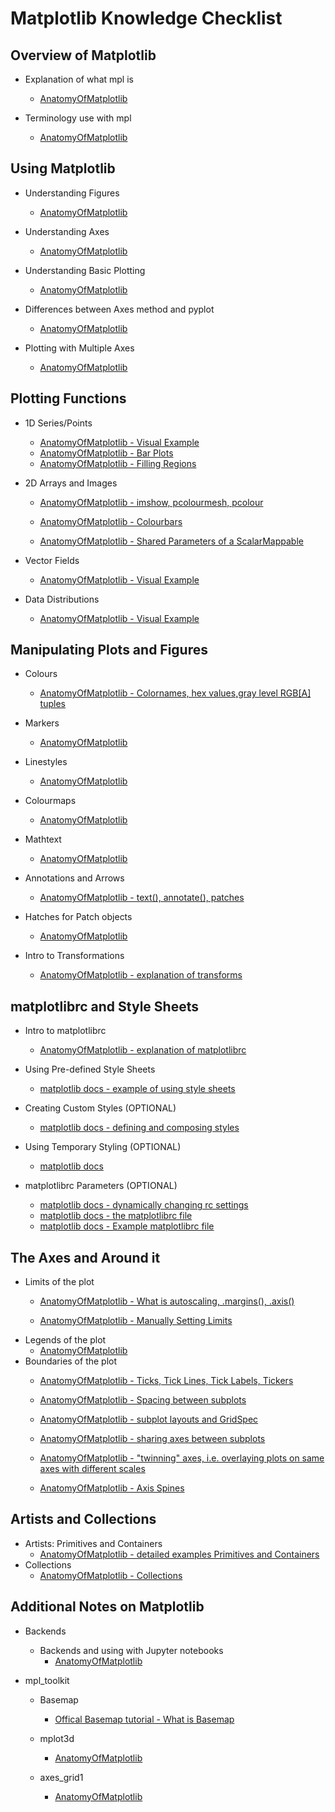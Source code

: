 # Matplotlib Knowledge Checklist

## Overview of Matplotlib
- Explanation of what mpl is
    - [AnatomyOfMatplotlib](http://nbviewer.jupyter.org/github/WeatherGod/AnatomyOfMatplotlib/blob/master/AnatomyOfMatplotlib-Part1-Figures_Subplots_and_layouts.ipynb#Introduction)

- Terminology use with mpl
    - [AnatomyOfMatplotlib](http://nbviewer.jupyter.org/github/WeatherGod/AnatomyOfMatplotlib/blob/master/AnatomyOfMatplotlib-Part1-Figures_Subplots_and_layouts.ipynb#Anatomy-of-a-"Plot")

## Using Matplotlib
- Understanding Figures 
    - [AnatomyOfMatplotlib](http://nbviewer.jupyter.org/github/WeatherGod/AnatomyOfMatplotlib/blob/master/AnatomyOfMatplotlib-Part1-Figures_Subplots_and_layouts.ipynb#Figures)

- Understanding Axes 
    - [AnatomyOfMatplotlib](http://nbviewer.jupyter.org/github/WeatherGod/AnatomyOfMatplotlib/blob/master/AnatomyOfMatplotlib-Part1-Figures_Subplots_and_layouts.ipynb#Axes)

- Understanding Basic Plotting
    - [AnatomyOfMatplotlib](http://nbviewer.jupyter.org/github/WeatherGod/AnatomyOfMatplotlib/blob/master/AnatomyOfMatplotlib-Part1-Figures_Subplots_and_layouts.ipynb#Basic-Plotting)

- Differences between Axes method and pyplot
    - [AnatomyOfMatplotlib](http://nbviewer.jupyter.org/github/WeatherGod/AnatomyOfMatplotlib/blob/master/AnatomyOfMatplotlib-Part1-Figures_Subplots_and_layouts.ipynb#Basic-Plotting)


- Plotting with Multiple Axes
    - [AnatomyOfMatplotlib](http://nbviewer.jupyter.org/github/WeatherGod/AnatomyOfMatplotlib/blob/master/AnatomyOfMatplotlib-Part1-Figures_Subplots_and_layouts.ipynb#Multiple-Axes)

## Plotting Functions
- 1D Series/Points
    - [AnatomyOfMatplotlib - Visual Example](http://nbviewer.jupyter.org/github/WeatherGod/AnatomyOfMatplotlib/blob/master/AnatomyOfMatplotlib-Part2-Plotting_Methods_Overview.ipynb#The-Basics:-1D-series/points)
    - [AnatomyOfMatplotlib - Bar Plots](http://nbviewer.jupyter.org/github/WeatherGod/AnatomyOfMatplotlib/blob/master/AnatomyOfMatplotlib-Part2-Plotting_Methods_Overview.ipynb#Input-Data:-1D-Series)
    - [AnatomyOfMatplotlib - Filling Regions](http://nbviewer.jupyter.org/github/WeatherGod/AnatomyOfMatplotlib/blob/master/AnatomyOfMatplotlib-Part2-Plotting_Methods_Overview.ipynb#Filled-Regions:-ax.fill(x,-y),-fill_between(...),-etc)
- 2D Arrays and Images
    - [AnatomyOfMatplotlib - imshow, pcolourmesh, pcolour](http://nbviewer.jupyter.org/github/WeatherGod/AnatomyOfMatplotlib/blob/master/AnatomyOfMatplotlib-Part2-Plotting_Methods_Overview.ipynb#2D-Arrays-and-Images)
    - [AnatomyOfMatplotlib - Colourbars](http://nbviewer.jupyter.org/github/WeatherGod/AnatomyOfMatplotlib/blob/master/AnatomyOfMatplotlib-Part2-Plotting_Methods_Overview.ipynb#Colorbars)
    
    - [AnatomyOfMatplotlib - Shared Parameters of a ScalarMappable](http://nbviewer.jupyter.org/github/WeatherGod/AnatomyOfMatplotlib/blob/master/AnatomyOfMatplotlib-Part2-Plotting_Methods_Overview.ipynb#Shared-parameters-for-imshow,-pcolormesh,-contour,-scatter,-etc)


- Vector Fields
    - [AnatomyOfMatplotlib - Visual Example](http://nbviewer.jupyter.org/github/WeatherGod/AnatomyOfMatplotlib/blob/master/AnatomyOfMatplotlib-Part2-Plotting_Methods_Overview.ipynb#Vector-Fields)

- Data Distributions
    - [AnatomyOfMatplotlib - Visual Example](http://nbviewer.jupyter.org/github/WeatherGod/AnatomyOfMatplotlib/blob/master/AnatomyOfMatplotlib-Part2-Plotting_Methods_Overview.ipynb#Data-Distributions)

## Manipulating Plots and Figures
- Colours
    - [AnatomyOfMatplotlib - Colornames, hex values,gray level RGB[A] tuples](http://nbviewer.jupyter.org/github/WeatherGod/AnatomyOfMatplotlib/blob/master/AnatomyOfMatplotlib-Part3-HowToSpeakMPL.ipynb#Colors)
- Markers
    - [AnatomyOfMatplotlib](http://nbviewer.jupyter.org/github/WeatherGod/AnatomyOfMatplotlib/blob/master/AnatomyOfMatplotlib-Part3-HowToSpeakMPL.ipynb#Markers)
- Linestyles
    - [AnatomyOfMatplotlib](http://nbviewer.jupyter.org/github/WeatherGod/AnatomyOfMatplotlib/blob/master/AnatomyOfMatplotlib-Part3-HowToSpeakMPL.ipynb#Linestyles)

- Colourmaps
    - [AnatomyOfMatplotlib](http://nbviewer.jupyter.org/github/WeatherGod/AnatomyOfMatplotlib/blob/master/AnatomyOfMatplotlib-Part3-HowToSpeakMPL.ipynb#Colormaps)

- Mathtext
    - [AnatomyOfMatplotlib](http://nbviewer.jupyter.org/github/WeatherGod/AnatomyOfMatplotlib/blob/master/AnatomyOfMatplotlib-Part3-HowToSpeakMPL.ipynb#Mathtext)
- Annotations and Arrows
    - [AnatomyOfMatplotlib - text(), annotate(), patches](http://nbviewer.jupyter.org/github/WeatherGod/AnatomyOfMatplotlib/blob/master/AnatomyOfMatplotlib-Part3-HowToSpeakMPL.ipynb#Annotations-and-Arrows)
- Hatches for Patch objects
    - [AnatomyOfMatplotlib](http://nbviewer.jupyter.org/github/WeatherGod/AnatomyOfMatplotlib/blob/master/AnatomyOfMatplotlib-Part3-HowToSpeakMPL.ipynb#Hatches)
- Intro to Transformations
    - [AnatomyOfMatplotlib - explanation of transforms](http://nbviewer.jupyter.org/github/WeatherGod/AnatomyOfMatplotlib/blob/master/AnatomyOfMatplotlib-Part3-HowToSpeakMPL.ipynb#Transforms)

## matplotlibrc and Style Sheets
- Intro to matplotlibrc
    - [AnatomyOfMatplotlib - explanation of matplotlibrc](http://nbviewer.jupyter.org/github/WeatherGod/AnatomyOfMatplotlib/blob/master/AnatomyOfMatplotlib-Part3-HowToSpeakMPL.ipynb#Managing-the-unmanagable----Introducing-matplotlibrc)
- Using Pre-defined Style Sheets
    - [matplotlib docs - example of using style sheets](http://matplotlib.org/users/customizing.html#using-style-sheets)

- Creating Custom Styles (OPTIONAL)
    - [matplotlib docs - defining and composing styles](http://matplotlib.org/users/customizing.html#defining-your-own-style)

- Using Temporary Styling (OPTIONAL)
    - [matplotlib docs](http://matplotlib.org/users/customizing.html#temporary-styling)

- matplotlibrc Parameters (OPTIONAL)
    - [matplotlib docs - dynamically changing rc settings](http://matplotlib.org/users/customizing.html#dynamic-rc-settings)
    - [matplotlib docs - the matplotlibrc file](http://matplotlib.org/users/customizing.html#the-matplotlibrc-file)
    - [matplotlib docs - Example matplotlibrc file](http://matplotlib.org/users/customizing.html#a-sample-matplotlibrc-file)

## The Axes and Around it
- Limits of the plot
    - [AnatomyOfMatplotlib - What is autoscaling, .margins(), .axis()](http://nbviewer.jupyter.org/github/WeatherGod/AnatomyOfMatplotlib/blob/master/AnatomyOfMatplotlib-Part4-Limits_Legends_and_Layouts.ipynb#Limits-and-autoscaling)

    - [AnatomyOfMatplotlib - Manually Setting Limits](http://nbviewer.jupyter.org/github/WeatherGod/AnatomyOfMatplotlib/blob/master/AnatomyOfMatplotlib-Part4-Limits_Legends_and_Layouts.ipynb#Manually-setting-only-one-limit)
- Legends of the plot
    - [AnatomyOfMatplotlib](http://nbviewer.jupyter.org/github/WeatherGod/AnatomyOfMatplotlib/blob/master/AnatomyOfMatplotlib-Part4-Limits_Legends_and_Layouts.ipynb#Legends)
- Boundaries of the plot
    - [AnatomyOfMatplotlib - Ticks, Tick Lines, Tick Labels, Tickers](http://nbviewer.jupyter.org/github/WeatherGod/AnatomyOfMatplotlib/blob/master/AnatomyOfMatplotlib-Part4-Limits_Legends_and_Layouts.ipynb#Ticks,-Tick-Lines,-Tick-Labels-and-Tickers)
    - [AnatomyOfMatplotlib - Spacing between subplots](http://nbviewer.jupyter.org/github/WeatherGod/AnatomyOfMatplotlib/blob/master/AnatomyOfMatplotlib-Part4-Limits_Legends_and_Layouts.ipynb#Subplot-Spacing)

    - [AnatomyOfMatplotlib - subplot layouts and GridSpec](http://nbviewer.jupyter.org/github/WeatherGod/AnatomyOfMatplotlib/blob/master/AnatomyOfMatplotlib-Part4-Limits_Legends_and_Layouts.ipynb#GridSpec)

    - [AnatomyOfMatplotlib - sharing axes between subplots](http://nbviewer.jupyter.org/github/WeatherGod/AnatomyOfMatplotlib/blob/master/AnatomyOfMatplotlib-Part4-Limits_Legends_and_Layouts.ipynb#Sharing-axes)

    - [AnatomyOfMatplotlib - "twinning" axes, i.e. overlaying plots on same axes with different scales](http://nbviewer.jupyter.org/github/WeatherGod/AnatomyOfMatplotlib/blob/master/AnatomyOfMatplotlib-Part4-Limits_Legends_and_Layouts.ipynb#"Twinning"-axes)

    - [AnatomyOfMatplotlib - Axis Spines](http://nbviewer.jupyter.org/github/WeatherGod/AnatomyOfMatplotlib/blob/master/AnatomyOfMatplotlib-Part4-Limits_Legends_and_Layouts.ipynb#Axis-Spines)


## Artists and Collections
- Artists: Primitives and Containers
    - [AnatomyOfMatplotlib - detailed examples Primitives and Containers](http://nbviewer.jupyter.org/github/WeatherGod/AnatomyOfMatplotlib/blob/master/AnatomyOfMatplotlib-Part5-Artists.ipynb#Artists)
- Collections
    - [AnatomyOfMatplotlib - Collections](http://nbviewer.jupyter.org/github/WeatherGod/AnatomyOfMatplotlib/blob/master/AnatomyOfMatplotlib-Part5-Artists.ipynb#Collections)

## Additional Notes on Matplotlib
- Backends
    - Backends and using with Jupyter notebooks
        - [AnatomyOfMatplotlib](http://nbviewer.jupyter.org/github/WeatherGod/AnatomyOfMatplotlib/blob/master/AnatomyOfMatplotlib-Part1-Figures_Subplots_and_layouts.ipynb#Quick-note-on-"backends"-and-Jupyter-notebooks)
    
- mpl_toolkit
    - Basemap
        - [Offical Basemap tutorial - What is Basemap](https://basemaptutorial.readthedocs.io/en/latest/#basemap-tutorial)

    - mplot3d
        - [AnatomyOfMatplotlib](http://nbviewer.jupyter.org/github/WeatherGod/AnatomyOfMatplotlib/blob/master/AnatomyOfMatplotlib-Part6-mpl_toolkits.ipynb#mplot3d)
    - axes_grid1
        - [AnatomyOfMatplotlib](http://nbviewer.jupyter.org/github/WeatherGod/AnatomyOfMatplotlib/blob/master/AnatomyOfMatplotlib-Part6-mpl_toolkits.ipynb#axes_grid1)